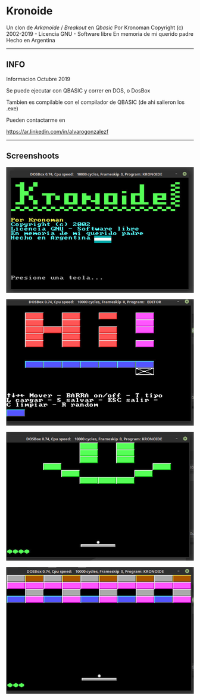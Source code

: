 # Kronoide

Un clon de *Arkanoide* / *Breakout* en *Qbasic*
Por Kronoman
Copyright (c) 2002-2019 - Licencia GNU - Software libre
En memoria de mi querido padre
Hecho en Argentina

--------------------------------------------------
## INFO

Informacion Octubre 2019

Se puede ejecutar con QBASIC y correr en DOS, o DosBox

Tambien es compilable con el compilador de QBASIC (de ahi salieron los .exe)

Pueden contactarme en

https://ar.linkedin.com/in/alvarogonzalezf

--------------------------------------------------

## Screenshoots

![Intro](screenshoots/intro.jpg)

![Editor](screenshoots/editor.jpg)

![Nivel 1](screenshoots/nivel%201.jpg)

![Nivel 2](screenshoots/nivel%202.jpg)

